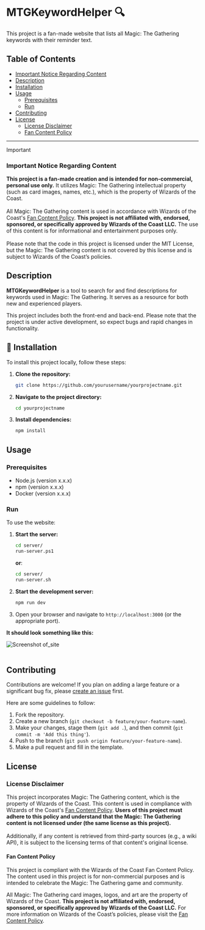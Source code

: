 # MTGKeywordHelper 🔍

This project is a fan-made website that lists all Magic: The Gathering keywords with their reminder text.

## Table of Contents

- [Important Notice Regarding Content](#important-notice-regarding-content)
- [Description](#description)
- [Installation](#wrench-installation)
- [Usage](#usage)
    - [Prerequisites](#prerequisites)
    - [Run](#run)
- [Contributing](#contributing)
- [License](#license)
    - [License Disclaimer](#license-disclaimer)
    - [Fan Content Policy](#fan-content-policy)
---

> [!IMPORTANT]
>### Important Notice Regarding Content
>**This project is a fan-made creation and is intended for non-commercial, personal use only.** It utilizes Magic: The Gathering intellectual property (such as card images, names, etc.), which is the property of Wizards of the Coast. <br></br>
All Magic: The Gathering content is used in accordance with Wizards of the Coast's [Fan Content Policy](https://company.wizards.com/en/legal/fancontentpolicy). **This project is not affiliated with, endorsed, sponsored, or specifically approved by Wizards of the Coast LLC.** The use of this content is for informational and entertainment purposes only. <br></br>
Please note that the code in this project is licensed under the MIT License, but the Magic: The Gathering content is not covered by this license and is subject to Wizards of the Coast’s policies.

## Description

**MTGKeywordHelper** is a tool to search for and find descriptions for keywords used in Magic: The Gathering. It serves as a resource for both new and experienced players.

This project includes both the front-end and back-end. Please note that the project is under active development, so expect bugs and rapid changes in functionality.

## :wrench: Installation

To install this project locally, follow these steps:

1. **Clone the repository:**
    ```bash
   git clone https://github.com/yourusername/yourprojectname.git
    ```
2. **Navigate to the project directory:**
    ```bash
    cd yourprojectname
    ```
3. **Install dependencies:**
    ```bash
    npm install
    ```

## Usage

### Prerequisites

- Node.js (version x.x.x)
- npm (version x.x.x)
- Docker (version x.x.x)

### Run
To use the website:

1. **Start the server:**
    ```bash
    cd server/
    run-server.ps1
    ```
    **or**:
    ```bash
    cd server/
    run-server.sh
    ```
2. **Start the development server:**
    ```bash
    npm run dev
    ```
3. Open your browser and navigate to `http://localhost:3000` (or the appropriate port).

**It should look something like this:**

![Screenshot of_site](https://github.com/user-attachments/assets/a298bab5-2f5b-4cf6-9685-fe769fac96a4)
<br> </br>

## Contributing
Contributions are welcome! If you plan on adding a large feature or a significant bug fix, please [create an issue](https://github.com/annk15/MTGKeywordHelper/issues) first.

Here are some guidelines to follow:

1. Fork the repository.
2. Create a new branch (`git checkout -b feature/your-feature-name`).
3. Make your changes, stage them (`git add .`), and then commit (`git commit -m 'Add this thing'`).
4. Push to the branch (`git push origin feature/your-feature-name`).
5. Make a pull request and fill in the template.

## License

### License Disclaimer
This project incorporates Magic: The Gathering content, which is the property of Wizards of the Coast. This content is used in compliance with Wizards of the Coast's [Fan Content Policy](https://company.wizards.com/en/legal/fancontentpolicy). **Users of this project must adhere to this policy and understand that the Magic: The Gathering content is not licensed under (the same license as this project).** <br></br>
Additionally, if any content is retrieved from third-party sources (e.g., a wiki API), it is subject to the licensing terms of that content's original license.

#### Fan Content Policy
This project is compliant with the Wizards of the Coast Fan Content Policy. The content used in this project is for non-commercial purposes and is intended to celebrate the Magic: The Gathering game and community.

All Magic: The Gathering card images, logos, and art are the property of Wizards of the Coast. **This project is not affiliated with, endorsed, sponsored, or specifically approved by Wizards of the Coast LLC.** For more information on Wizards of the Coast’s policies, please visit the [Fan Content Policy](https://company.wizards.com/en/legal/fancontentpolicy).
